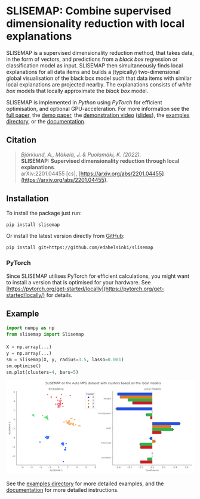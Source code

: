 # SLISEMAP: Combine supervised dimensionality reduction with local explanations

SLISEMAP is a supervised dimensionality reduction method, that takes data, in the form of vectors, and predictions from a *black box* regression or classification model as input. SLISEMAP then simultaneously finds local explanations for all data items and builds a (typically) two-dimensional global visualisation of the black box model such that data items with similar local explanations are projected nearby. The explanations consists of *white box* models that locally approximate the *black box* model.

SLISEMAP is implemented in *Python* using *PyTorch* for efficient optimisation, and optional GPU-acceleration. For more information see the [full paper](https://arxiv.org/abs/2201.04455), the [demo paper](https://github.com/edahelsinki/slisemap/blob/main/examples/demo_paper.pdf), the [demonstration video](https://unitube.it.helsinki.fi/unitube/embed.html?id=d34090b2-272c-4660-be79-99bd1da846a7) ([slides](https://github.com/edahelsinki/slisemap/blob/main/examples/slisemap_demo_paper.pptx)), the [examples directory](https://github.com/edahelsinki/slisemap/tree/master/examples), or the [documentation](https://edahelsinki.github.io/slisemap).


## Citation

> *Björklund, A., Mäkelä, J. & Puolamäki, K. (2022).*  
> **SLISEMAP: Supervised dimensionality reduction through local explanations**.  
> arXiv:2201.04455 [cs], [https://arxiv.org/abs/2201.04455](https://arxiv.org/abs/2201.04455).  


## Installation

To install the package just run:

```sh
pip install slisemap
```

Or install the latest version directly from [GitHub](https://github.com/edahelsinki/slisemap):

```sh
pip install git+https://github.com/edahelsinki/slisemap
```

### PyTorch

Since SLISEMAP utilises PyTorch for efficient calculations, you might want to install a version that is optimised for your hardware. See [https://pytorch.org/get-started/locally](https://pytorch.org/get-started/locally/) for details.


## Example

```python
import numpy as np
from slisemap import Slisemap

X = np.array(...)
y = np.array(...)
sm = Slisemap(X, y, radius=3.5, lasso=0.001)
sm.optimise()
sm.plot(clusters=4, bars=5)
```
![Example plot of the results from using SLISEMAP on the *Auto MPG* dataset](examples/autompg.webp)

See the [examples directory](https://github.com/edahelsinki/slisemap/tree/master/examples) for more detailed examples, and the [documentation](https://edahelsinki.github.io/slisemap) for more detailed instructions.
